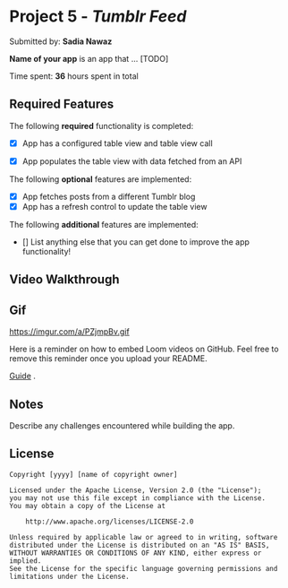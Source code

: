 # Project 5 - *Tumblr Feed*

Submitted by: **Sadia Nawaz**

**Name of your app** is an app that ... [TODO] 

Time spent: **36** hours spent in total

## Required Features

The following **required** functionality is completed:

- [x] App has a configured table view and table view call
- [x] App populates the table view with data fetched from an API


The following **optional** features are implemented:

- [x] App fetches posts from a different Tumblr blog
- [x] App has a refresh control to update the table view

The following **additional** features are implemented:

- [] List anything else that you can get done to improve the app functionality!

## Video Walkthrough
## Gif
https://imgur.com/a/PZjmpBv.gif


Here is a reminder on how to embed Loom videos on GitHub. Feel free to remove this reminder once you upload your README. 

[Guide](https://www.youtube.com/watch?v=GA92eKlYio4) .

## Notes

Describe any challenges encountered while building the app.

## License

    Copyright [yyyy] [name of copyright owner]

    Licensed under the Apache License, Version 2.0 (the "License");
    you may not use this file except in compliance with the License.
    You may obtain a copy of the License at

        http://www.apache.org/licenses/LICENSE-2.0

    Unless required by applicable law or agreed to in writing, software
    distributed under the License is distributed on an "AS IS" BASIS,
    WITHOUT WARRANTIES OR CONDITIONS OF ANY KIND, either express or implied.
    See the License for the specific language governing permissions and
    limitations under the License.
